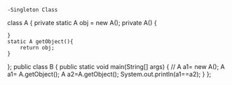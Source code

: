                                                                                      -Singleton Class


 class A {
    private static A obj = new A(); 
    private A()
    {
        
    }
    static A getObject(){
        return obj;
    }
};
 public class B {
     public static void main(String[] args) {
    //  A a1= new A();
        A a1= A.getObject();
        A a2=A.getObject();
        System.out.println(a1==a2);
     }
};
